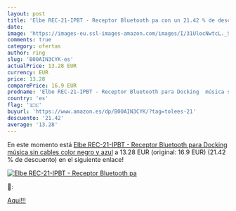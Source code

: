 ```yaml
---
layout: post
title: 'Elbe REC-21-IPBT - Receptor Bluetooth pa con un 21.42 % de descuento'
date: 
image: 'https://images-eu.ssl-images-amazon.com/images/I/31UlocNwtcL._SL200_.jpg'
comments: true
category: ofertas
author: ring
slug: 'B00AIN3CYK-es'
actualPrice: 13.28 EUR
currency: EUR
price: 13.28
comparePrice: 16.9 EUR
prodname: 'Elbe REC-21-IPBT - Receptor Bluetooth para Docking  música sin cables  color negro y azul'
country: 'es'
flag: '🇪🇸'
buyurl: 'https://www.amazon.es/dp/B00AIN3CYK/?tag=tolees-21'
descuento: '21.42'
average: '13.28'
---
```


En este momento está [Elbe REC-21-IPBT - Receptor Bluetooth para Docking  música sin cables  color negro y azul](https://www.amazon.es/dp/B00AIN3CYK/?tag=tolees-21) a 13.28 EUR (original: 16.9 EUR) (21.42 %  de descuento) en el siguiente enlace!

[![Elbe REC-21-IPBT - Receptor Bluetooth pa](https://images-eu.ssl-images-amazon.com/images/I/31UlocNwtcL._SL200_.jpg)](https://www.amazon.es/dp/B00AIN3CYK/?tag=tolees-21)

🔎:


[Aquí!!!](https://www.amazon.es/dp/B00AIN3CYK/?tag=tolees-21)
